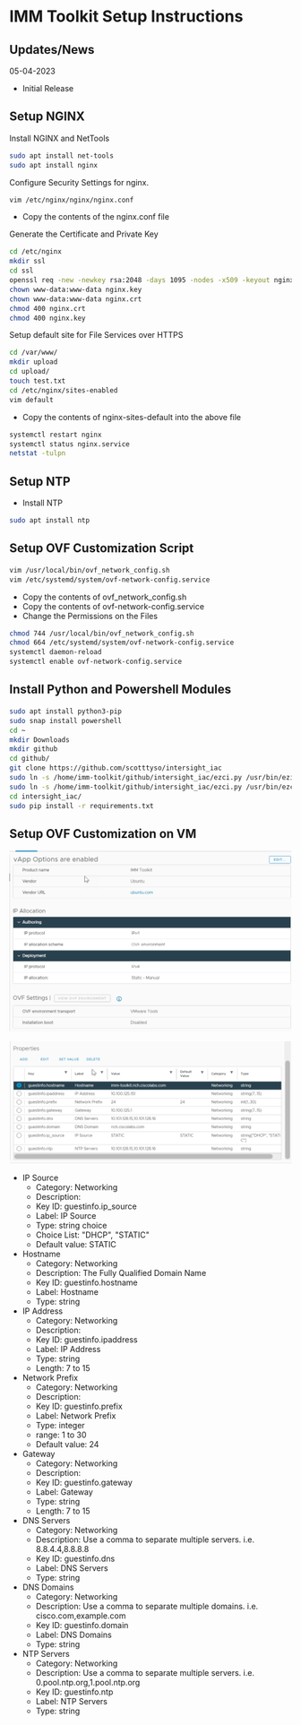 # IMM Toolkit Setup Instructions

## Updates/News

05-04-2023
* Initial Release

## Setup NGINX

Install NGINX and NetTools

```bash
sudo apt install net-tools
sudo apt install nginx
```
Configure Security Settings for nginx.

```bash
vim /etc/nginx/nginx/nginx.conf
```

* Copy the contents of the nginx.conf file

Generate the Certificate and Private Key

```bash
cd /etc/nginx
mkdir ssl
cd ssl
openssl req -new -newkey rsa:2048 -days 1095 -nodes -x509 -keyout nginx.key -out nginx.crt
chown www-data:www-data nginx.key
chown www-data:www-data nginx.crt
chmod 400 nginx.crt
chmod 400 nginx.key
```

Setup default site for File Services over HTTPS

```bash
cd /var/www/
mkdir upload
cd upload/
touch test.txt
cd /etc/nginx/sites-enabled
vim default
```

* Copy the contents of nginx-sites-default into the above file

```bash
systemctl restart nginx
systemctl status nginx.service
netstat -tulpn
```

## Setup NTP

* Install NTP

```bash
sudo apt install ntp
```

## Setup  OVF Customization Script

```bash
vim /usr/local/bin/ovf_network_config.sh
vim /etc/systemd/system/ovf-network-config.service
```

* Copy the contents of ovf_network_config.sh
* Copy the contents of ovf-network-config.service
* Change the Permissions on the Files

```bash
chmod 744 /usr/local/bin/ovf_network_config.sh
chmod 664 /etc/systemd/system/ovf-network-config.service
systemctl daemon-reload
systemctl enable ovf-network-config.service
```

## Install Python and Powershell Modules

```bash
sudo apt install python3-pip
sudo snap install powershell
cd ~
mkdir Downloads
mkdir github
cd github/
git clone https://github.com/scotttyso/intersight_iac
sudo ln -s /home/imm-toolkit/github/intersight_iac/ezci.py /usr/bin/ezimm.py
sudo ln -s /home/imm-toolkit/github/intersight_iac/ezci.py /usr/bin/ezci.py
cd intersight_iac/
sudo pip install -r requirements.txt
```

## Setup OVF Customization on VM

![alt text](vApp-Options.png "vApp Options")

![alt text](vApp-Properties.png "vApp Properties")

- IP Source
  - Category: Networking
  - Description:
  - Key ID: guestinfo.ip_source
  - Label: IP Source
  - Type: string choice
  - Choice List: "DHCP", "STATIC"
  - Default value: STATIC
- Hostname
  - Category: Networking
  - Description: The Fully Qualified Domain Name
  - Key ID: guestinfo.hostname
  - Label: Hostname
  - Type: string
- IP Address
  - Category: Networking
  - Description:
  - Key ID: guestinfo.ipaddress
  - Label: IP Address
  - Type: string
  - Length: 7 to 15
- Network Prefix
  - Category: Networking
  - Description:
  - Key ID: guestinfo.prefix
  - Label: Network Prefix
  - Type: integer
  - range: 1 to 30
  - Default value: 24
- Gateway
  - Category: Networking
  - Description:
  - Key ID: guestinfo.gateway
  - Label: Gateway
  - Type: string
  - Length: 7 to 15
- DNS Servers
  - Category: Networking
  - Description: Use a comma to separate multiple servers.  i.e. 8.8.4.4,8.8.8.8
  - Key ID: guestinfo.dns
  - Label: DNS Servers
  - Type: string
- DNS Domains
  - Category: Networking
  - Description: Use a comma to separate multiple domains.  i.e. cisco.com,example.com
  - Key ID: guestinfo.domain
  - Label: DNS Domains
  - Type: string
- NTP Servers
  - Category: Networking
  - Description: Use a comma to separate multiple servers.  i.e. 0.pool.ntp.org,1.pool.ntp.org
  - Key ID: guestinfo.ntp
  - Label: NTP Servers
  - Type: string
